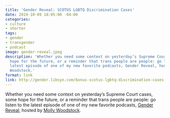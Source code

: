 ```yaml
---
title: 'Gender Reveal: SCOTUS LGBTQ Discrimination Cases'
date: 2019-10-09 18:05:00 -04:00
categories:
- culture
- shorter
tags:
- gender
- transgender
- podcast
image: gender-reveal.jpeg
description: 'Whether you need some context on yesterday’s Supreme Court cases, some
  hope for the future, or a reminder that trans people are people: go listen to the
  latest episode of one of my new favorite podcasts, Gender Reveal, hosted by Molly
  Woodstock.'
format: link
link: http://gender.libsyn.com/bonus-scotus-lgbtq-discrimination-cases
---
```


Whether you need some context on yesterday’s Supreme Court cases, some hope for the future, or a reminder that trans people are people: go listen to the latest episode of one of my new favorite podcasts, [Gender Reveal](https://www.genderpodcast.com), hosted by [Molly Woodstock](https://mollywoodstock.com).
